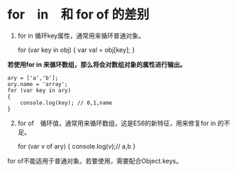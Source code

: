 # for　in　和 for of 的差别

1. for in 循环key属性，通常用来循环普通对象。

    for (var key in obj)
    {
        var val = obj[key];
    }

**若使用for in 来循环数组，那么将会对数组对象的属性进行输出。**

    ary = ['a','b'];
    ary.name = 'array';
    for (var key in ary)
    {
        console.log(key); // 0,1,name
    }

2. for of　循环值，通常用来循环数组，这是ES6的新特征，用来修复for in 的不足。

    for (var v of ary)
    {
        console.log(v);// a,b
    }

for of不能适用于普通对象。若要使用，需要配合Object.keys。